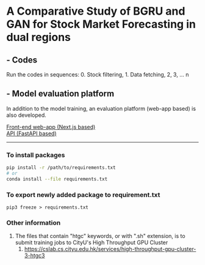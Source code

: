 # A Comparative Study of BGRU and GAN for Stock Market Forecasting in dual regions
## - Codes
Run the codes in sequences: 0. Stock filtering, 1. Data fetching, 2, 3, ... n

## - Model evaluation platform
In addition to the model training, an evaluation platform (web-app based) is also developed. 

[Front-end web-app (Next.js based)](https://github.com/wilsonvolker/comparative-study-bgru-gan-model/tree/main/model_evaluation_platform/web-app)<br/>
[API (FastAPI based)](https://github.com/wilsonvolker/comparative-study-bgru-gan-model/tree/main/model_evaluation_platform/api)

<hr/>

### To install packages
```bash
pip install -r /path/to/requirements.txt
# or
conda install --file requirements.txt
```

### To export newly added package to requirement.txt
`pip3 freeze > requirements.txt`

### Other information
1. The files that contain "htgc" keywords, or with ".sh" extension, is to submit training jobs to CityU's High Throughput GPU Cluster 
   1. https://cslab.cs.cityu.edu.hk/services/high-throughput-gpu-cluster-3-htgc3

